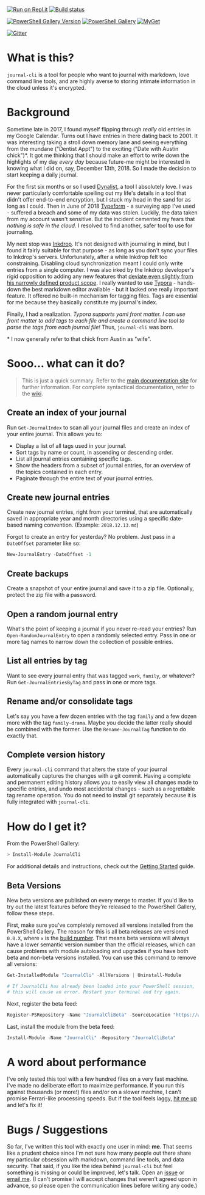[![Run on Repl.it](https://repl.it/badge/github/kgashok/journal-cli)](https://repl.it/github/kgashok/journal-cli)
[![Build status](https://img.shields.io/appveyor/ci/refactorsaurusrex/journal-cli?style=for-the-badge)](https://ci.appveyor.com/project/refactorsaurusrex/journal-cli/branch/master) 

[![PowerShell Gallery Version](https://img.shields.io/powershellgallery/v/JournalCli?style=for-the-badge)](https://www.powershellgallery.com/packages/JournalCli) [![PowerShell Gallery](https://img.shields.io/powershellgallery/dt/journalcli?style=for-the-badge&label=Downloads)](https://www.powershellgallery.com/packages/JournalCli) [![MyGet](https://img.shields.io/myget/journal-cli/v/JournalCli?label=Beta&style=for-the-badge)](https://www.myget.org/feed/journal-cli/package/nuget/JournalCli) 

[![Gitter](https://img.shields.io/gitter/room/journal-cli/community?style=for-the-badge)](https://gitter.im/journal-cli/community)

# What is this?

`journal-cli` is a tool for people who want to journal with markdown, love command line tools, and are highly averse to storing intimate information in the cloud unless it's encrypted.

# Background

Sometime late in 2017, I found myself flipping through _really_ old entries in my Google Calendar. Turns out I have entries in there dating back to 2001. It was interesting taking a stroll down memory lane and seeing everything from the mundane ("Dentist Appt") to the exciting ("Date with Austin chick")\*. It got me thinking that I should make an effort to write down the highlights of my day _every day_ because future-me might be interested in knowing what I did on, say, December 13th, 2018. So I made the decision to start keeping a daily journal. 

For the first six months or so I used [Dynalist][dl], a tool I absolutely love. I was never particularly comfortable spelling out my life's details in a tool that didn't offer end-to-end encryption, but I stuck my head in the sand for as long as I could. Then in June of 2018 [Typeform][tf] - a surveying app I've used - suffered a breach and some of my data was stolen. Luckily, the data taken from my account wasn't sensitive. But the incident cemented my fears that _nothing is safe in the cloud_. I resolved to find another, safer tool to use for journaling. 

My next stop was [Inkdrop][id]. It's not designed with journaling in mind, but I found it fairly suitable for that purpose - as long as you don't sync your files to Inkdrop's servers. Unfortunately, after a while Inkdrop felt too constraining. Disabling cloud synchronization meant I could only write entries from a single computer. I was also irked by the Inkdrop developer's rigid opposition to adding any new features that [deviate even slightly from his narrowly defined product scope][id-journal]. I really wanted to use [Typora](https://typora.io/) - hands-down the best markdown editor available - but it lacked one really important feature. It offered no built-in mechanism for tagging files. Tags are essential for me because they basically constitute my journal's index.  

Finally, I had a realization. *Typora supports yaml front matter. I can use front matter to add tags to each file and create a command line tool to parse the tags from each journal file!* Thus, `journal-cli` was born.

\* I now generally refer to that chick from Austin as "wife".

# Sooo... what can it do? 

> This is just a quick summary. Refer to the [main documentation site](https://journalcli.me) for further information. For complete syntactical documentation, refer to the [wiki](https://github.com/refactorsaurusrex/journal-cli/wiki).

## Create an index of your journal

Run `Get-JournalIndex` to scan all your journal files and create an index of your entire journal. This allows you to:

- Display a list of all tags used in your journal.
- Sort tags by name or count, in ascending or descending order.
- List all journal entries containing specific tags.
- Show the headers from a subset of journal entries, for an overview of the topics contained in each entry.
- Paginate through the entire text of your journal entries.

## Create new journal entries

Create new journal entries, right from your terminal, that are automatically saved in appropriate year and month directories using a specific date-based naming convention. (Example: `2018.12.13.md`) 

Forgot to create an entry for yesterday? No problem. Just pass in a `DateOffset` parameter like so:

```powershell
New-JournalEntry -DateOffset -1
```

## Create backups

Create a snapshot of your entire journal and save it to a zip file. Optionally, protect the zip file with a password.

## Open a random journal entry

What's the point of keeping a journal if you never re-read your entries? Run `Open-RandomJournalEntry` to open a randomly selected entry. Pass in one or more tag names to narrow down the collection of possible entries.

## List all entries by tag

Want to see every journal entry that was tagged `work`, `family`, or whatever? Run `Get-JournalEntriesByTag` and pass in one or more tags.

## Rename and/or consolidate tags

Let's say you have a few dozen entries with the tag `family` and a few dozen more with the tag `family-drama`. Maybe you decide the latter really should be combined with the former. Use the `Rename-JournalTag` function to do exactly that. 

## Complete version history

Every `journal-cli` command that alters the state of your journal automatically captures the changes with a git commit. Having a complete and permanent editing history allows you to easily view all changes made to specific entries, and undo most accidental changes  - such as a regrettable tag rename operation. You do not need to install git separately because it is fully integrated with `journal-cli`.

# How do I get it?

From the PowerShell Gallery:

```powershell
> Install-Module JournalCli 
```

For additional details and instructions, check out the [Getting Started](https://journalcli.me/docs/getting-started) guide.

## Beta Versions

New beta versions are published on every merge to master. If you'd like to try out the latest features before they're released to the PowerShell Gallery, follow these steps.

First, make sure you've completely removed all versions installed from the PowerShell Gallery. The reason for this is all beta releases are versioned `0.0.X`, where `x` is the [build number](https://ci.appveyor.com/project/refactorsaurusrex/journal-cli). That means beta versions will always have a lower semantic version number than the official releases, which can cause problems with module autoloading and upgrades if you have both beta and non-beta versions installed. You can use this command to remove all versions:

```powershell
Get-InstalledModule "JournalCli" -AllVersions | Uninstall-Module

# If JournalCli has already been loaded into your PowerShell session, 
# this will cause an error. Restart your terminal and try again.
```

Next, register the beta feed:

```powershell
Register-PSRepository -Name "JournalCliBeta" -SourceLocation "https://www.myget.org/F/journal-cli/api/v2"
```

Last, install the module from the beta feed:

```powershell
Install-Module -Name "JournalCli" -Repository "JournalCliBeta" 
```

# A word about performance

I've only tested this tool with a few hundred files on a very fast machine. I've made no deliberate effort to maximize performance. If you run this against thousands (or more!) files and/or on a slower machine, I can't promise Ferrari-like processing speeds. But if the tool feels laggy, [hit me up](https://github.com/refactorsaurusrex/journal-cli/issues) and let's fix it!

# Bugs / Suggestions

So far, I've written this tool with exactly one user in mind: **me**. That seems like a prudent choice since I'm not sure how many people out there share my particular obsession with markdown, command line tools, and data security. That said, if you like the idea behind `journal-cli` but feel something is missing or could be improved, let's talk. Open an [issue][issues] or [email me][profile]. (I can't promise I will accept changes that weren't agreed upon in advance, so please open the communication lines before writing any code.)

[dl]: https://dynalist.io/
[tf]: https://www.typeform.com/
[id]: https://inkdrop.app/
[id-journal]: https://forum.inkdrop.app/t/save-the-currently-selected-notebook/883/6
[issues]: https://github.com/refactorsaurusrex/journal-cli/issues
[profile]: https://github.com/refactorsaurusrex
